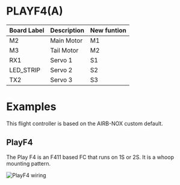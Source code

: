 # PLAYF4(A)

|Board Label|Description|New funtion|
|-|-|-|
|M2|Main Motor| M1|
|M3|Tail Motor| M2|
|RX1|Servo 1|S1|
|LED_STRIP|Servo 2|S2|
|TX2|Servo 3|S3|

# Examples
This flight controller is based on the AIRB-NOX custom default. 

## PlayF4
The Play F4 is an F411 based FC that runs on 1S or 2S. It is a whoop mounting pattern.

![PlayF4 wiring](https://github.com/rotorflight/rotorflight/blob/master/wiki/Boards/PlayF4/PLAYF4(A)-wiring.png)
